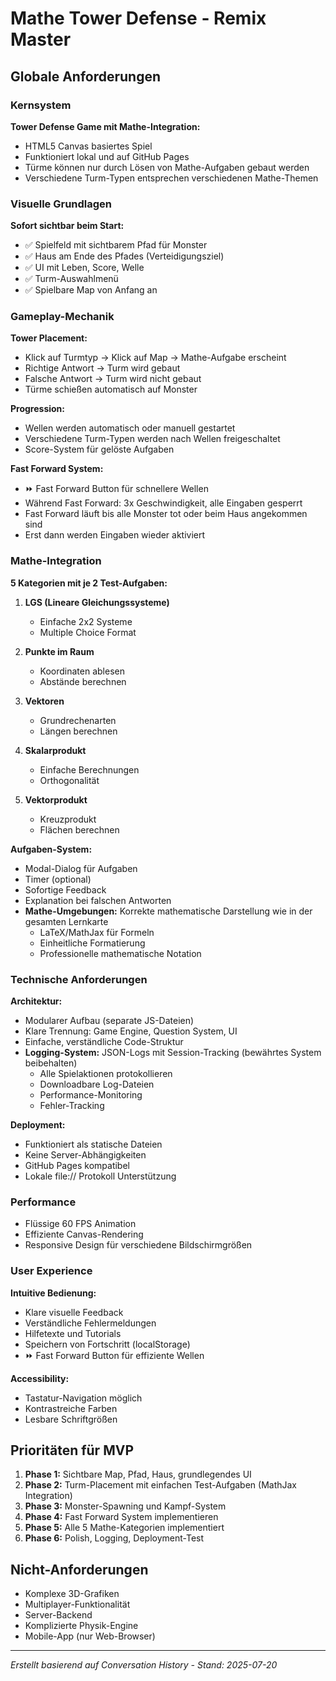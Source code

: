 # Mathe Tower Defense - Remix Master

## Globale Anforderungen

### Kernsystem
**Tower Defense Game mit Mathe-Integration:**
- HTML5 Canvas basiertes Spiel
- Funktioniert lokal und auf GitHub Pages
- Türme können nur durch Lösen von Mathe-Aufgaben gebaut werden
- Verschiedene Turm-Typen entsprechen verschiedenen Mathe-Themen

### Visuelle Grundlagen
**Sofort sichtbar beim Start:**
- ✅ Spielfeld mit sichtbarem Pfad für Monster
- ✅ Haus am Ende des Pfades (Verteidigungsziel)
- ✅ UI mit Leben, Score, Welle
- ✅ Turm-Auswahlmenü
- ✅ Spielbare Map von Anfang an

### Gameplay-Mechanik
**Tower Placement:**
- Klick auf Turmtyp → Klick auf Map → Mathe-Aufgabe erscheint
- Richtige Antwort → Turm wird gebaut
- Falsche Antwort → Turm wird nicht gebaut
- Türme schießen automatisch auf Monster

**Progression:**
- Wellen werden automatisch oder manuell gestartet
- Verschiedene Turm-Typen werden nach Wellen freigeschaltet
- Score-System für gelöste Aufgaben

**Fast Forward System:**
- ⏩ Fast Forward Button für schnellere Wellen
- Während Fast Forward: 3x Geschwindigkeit, alle Eingaben gesperrt
- Fast Forward läuft bis alle Monster tot oder beim Haus angekommen sind
- Erst dann werden Eingaben wieder aktiviert

### Mathe-Integration
**5 Kategorien mit je 2 Test-Aufgaben:**
1. **LGS (Lineare Gleichungssysteme)**
   - Einfache 2x2 Systeme
   - Multiple Choice Format

2. **Punkte im Raum**
   - Koordinaten ablesen
   - Abstände berechnen

3. **Vektoren**
   - Grundrechenarten
   - Längen berechnen

4. **Skalarprodukt**
   - Einfache Berechnungen
   - Orthogonalität

5. **Vektorprodukt**
   - Kreuzprodukt
   - Flächen berechnen

**Aufgaben-System:**
- Modal-Dialog für Aufgaben
- Timer (optional)
- Sofortige Feedback
- Explanation bei falschen Antworten
- **Mathe-Umgebungen:** Korrekte mathematische Darstellung wie in der gesamten Lernkarte
  - LaTeX/MathJax für Formeln
  - Einheitliche Formatierung
  - Professionelle mathematische Notation

### Technische Anforderungen
**Architektur:**
- Modularer Aufbau (separate JS-Dateien)
- Klare Trennung: Game Engine, Question System, UI
- Einfache, verständliche Code-Struktur
- **Logging-System:** JSON-Logs mit Session-Tracking (bewährtes System beibehalten)
  - Alle Spielaktionen protokollieren
  - Downloadbare Log-Dateien
  - Performance-Monitoring
  - Fehler-Tracking

**Deployment:**
- Funktioniert als statische Dateien
- Keine Server-Abhängigkeiten
- GitHub Pages kompatibel
- Lokale file:// Protokoll Unterstützung

### Performance
- Flüssige 60 FPS Animation
- Effiziente Canvas-Rendering
- Responsive Design für verschiedene Bildschirmgrößen

### User Experience
**Intuitive Bedienung:**
- Klare visuelle Feedback
- Verständliche Fehlermeldungen
- Hilfetexte und Tutorials
- Speichern von Fortschritt (localStorage)
- ⏩ Fast Forward Button für effiziente Wellen

**Accessibility:**
- Tastatur-Navigation möglich
- Kontrastreiche Farben
- Lesbare Schriftgrößen

## Prioritäten für MVP
1. **Phase 1:** Sichtbare Map, Pfad, Haus, grundlegendes UI
2. **Phase 2:** Turm-Placement mit einfachen Test-Aufgaben (MathJax Integration)
3. **Phase 3:** Monster-Spawning und Kampf-System
4. **Phase 4:** Fast Forward System implementieren
5. **Phase 5:** Alle 5 Mathe-Kategorien implementiert
6. **Phase 6:** Polish, Logging, Deployment-Test

## Nicht-Anforderungen
- Komplexe 3D-Grafiken
- Multiplayer-Funktionalität
- Server-Backend
- Komplizierte Physik-Engine
- Mobile-App (nur Web-Browser)

---
*Erstellt basierend auf Conversation History - Stand: 2025-07-20*